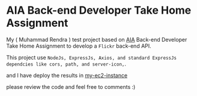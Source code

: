 # AIA Back-end Developer Take Home Assignment

My ( Muhammad Rendra ) test project based on [AIA](https://github.com/thayub/test-dev/blob/master/README.md) Back-end Developer Take Home Assignment to develop a `Flickr` back-end API.

This project use `NodeJs, ExpressJs, Axios, and standard ExpressJs dependcies like cors, path, and server-icon,`.

and I have deploy the results in [my-ec2-instance](http://ec2-54-179-136-166.ap-southeast-1.compute.amazonaws.com:4000
)

please review the code and feel free to comments :)
